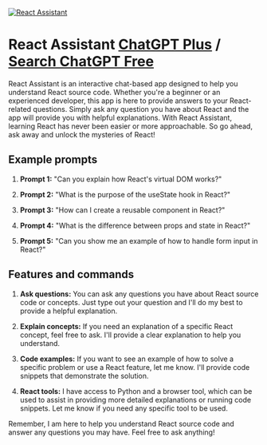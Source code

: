 
[![React Assistant](https://files.oaiusercontent.com/file-JuUnT4bX4nVxEhbD0hcJux8F?se=2123-10-17T01%3A30%3A11Z&sp=r&sv=2021-08-06&sr=b&rscc=max-age%3D31536000%2C%20immutable&rscd=attachment%3B%20filename%3DCleanShot%25202023-11-10%2520at%252009.28.52%25402x.png&sig=VYZYl87w9codXDUxXuw1wHN35Ji4hFOnHZT8SpTFiuU%3D)](https://chat.openai.com/g/g-56F6LHYlf-react-assistant)

# React Assistant [ChatGPT Plus](https://chat.openai.com/g/g-56F6LHYlf-react-assistant) / [Search ChatGPT Free](https://gptcall.net/index.html#/?search=React%20Assistant)

React Assistant is an interactive chat-based app designed to help you understand React source code. Whether you're a beginner or an experienced developer, this app is here to provide answers to your React-related questions. Simply ask any question you have about React and the app will provide you with helpful explanations. With React Assistant, learning React has never been easier or more approachable. So go ahead, ask away and unlock the mysteries of React!

## Example prompts

1. **Prompt 1:** "Can you explain how React's virtual DOM works?"

2. **Prompt 2:** "What is the purpose of the useState hook in React?"

3. **Prompt 3:** "How can I create a reusable component in React?"

4. **Prompt 4:** "What is the difference between props and state in React?"

5. **Prompt 5:** "Can you show me an example of how to handle form input in React?"

## Features and commands

1. **Ask questions:** You can ask any questions you have about React source code or concepts. Just type out your question and I'll do my best to provide a helpful explanation.

2. **Explain concepts:** If you need an explanation of a specific React concept, feel free to ask. I'll provide a clear explanation to help you understand.

3. **Code examples:** If you want to see an example of how to solve a specific problem or use a React feature, let me know. I'll provide code snippets that demonstrate the solution.

4. **React tools:** I have access to Python and a browser tool, which can be used to assist in providing more detailed explanations or running code snippets. Let me know if you need any specific tool to be used.

Remember, I am here to help you understand React source code and answer any questions you may have. Feel free to ask anything!


